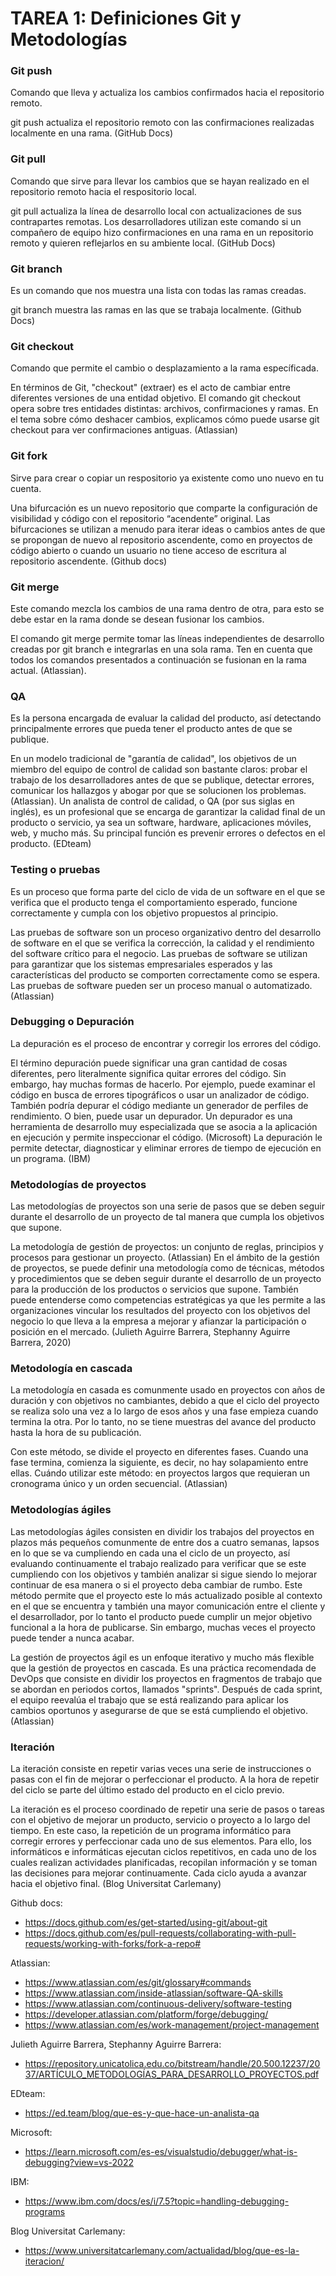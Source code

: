 # TAREA 1: Definiciones Git y Metodologías
### Git push
Comando que lleva y actualiza los cambios confirmados hacia el repositorio remoto.

git push actualiza el repositorio remoto con las confirmaciones realizadas localmente en una rama. (GitHub Docs)

### Git pull
Comando que sirve para llevar los cambios que se hayan realizado en el repositorio remoto hacia el respositorio local.

git pull actualiza la línea de desarrollo local con actualizaciones de sus contrapartes remotas. Los desarrolladores utilizan este comando si un compañero de equipo hizo confirmaciones en una rama en un repositorio remoto y quieren reflejarlos en su ambiente local. (GitHub Docs)

### Git branch
Es un comando que nos muestra una lista con todas las ramas creadas.

git branch muestra las ramas en las que se trabaja localmente. (Github Docs)

### Git checkout
Comando que permite el cambio o desplazamiento a la rama específicada.

En términos de Git, "checkout" (extraer) es el acto de cambiar entre diferentes versiones de una entidad objetivo. El comando git checkout opera sobre tres entidades distintas: archivos, confirmaciones y ramas. En el tema sobre cómo deshacer cambios, explicamos cómo puede usarse git checkout para ver confirmaciones antiguas. (Atlassian)

### Git fork
Sirve para crear o copiar un respositorio ya existente como uno nuevo en tu cuenta.

Una bifurcación es un nuevo repositorio que comparte la configuración de visibilidad y código con el repositorio “acendente” original. Las bifurcaciones se utilizan a menudo para iterar ideas o cambios antes de que se propongan de nuevo al repositorio ascendente, como en proyectos de código abierto o cuando un usuario no tiene acceso de escritura al repositorio ascendente. (Github docs)
### Git merge
Este comando mezcla los cambios de una rama dentro de otra, para esto se debe estar en la rama donde se desean fusionar los cambios.

El comando git merge permite tomar las líneas independientes de desarrollo creadas por git branch e integrarlas en una sola rama. Ten en cuenta que todos los comandos presentados a continuación se fusionan en la rama actual.  (Atlassian).

### QA
Es la persona encargada de evaluar la calidad del producto, así detectando principalmente errores que pueda tener el producto antes de que se publique.

En un modelo tradicional de "garantía de calidad", los objetivos de un miembro del equipo de control de calidad son bastante claros: probar el trabajo de los desarrolladores antes de que se publique, detectar errores, comunicar los hallazgos y abogar por que se solucionen los problemas. (Atlassian). Un analista de control de calidad, o QA (por sus siglas en inglés), es un profesional que se encarga de garantizar la calidad final de un producto o servicio, ya sea un software, hardware, aplicaciones móviles, web, y mucho más. Su principal función es prevenir errores o defectos en el producto. (EDteam)

### Testing o pruebas
Es un proceso que forma parte del ciclo de vida de un software en el que se verifica que el producto tenga el comportamiento esperado, funcione correctamente y cumpla con los objetivo propuestos al principio.

Las pruebas de software son un proceso organizativo dentro del desarrollo de software en el que se verifica la corrección, la calidad y el rendimiento del software crítico para el negocio. Las pruebas de software se utilizan para garantizar que los sistemas empresariales esperados y las características del producto se comporten correctamente como se espera. Las pruebas de software pueden ser un proceso manual o automatizado. (Atlassian)

### Debugging o Depuración
La depuración es el proceso de encontrar y corregir los errores del código.

El término depuración puede significar una gran cantidad de cosas diferentes, pero literalmente significa quitar errores del código. Sin embargo, hay muchas formas de hacerlo. Por ejemplo, puede examinar el código en busca de errores tipográficos o usar un analizador de código. También podría depurar el código mediante un generador de perfiles de rendimiento. O bien, puede usar un depurador. Un depurador es una herramienta de desarrollo muy especializada que se asocia a la aplicación en ejecución y permite inspeccionar el código. (Microsoft) La depuración le permite detectar, diagnosticar y eliminar errores de tiempo de ejecución en un programa. (IBM)


### Metodologías de proyectos
Las metodologías de proyectos son una serie de pasos que se deben seguir durante el desarrollo de un proyecto de tal manera que cumpla los objetivos que supone.

La metodología de gestión de proyectos: un conjunto de reglas, principios y procesos para gestionar un proyecto. (Atlassian) En el ámbito de la gestión de proyectos, se puede definir una metodología como de técnicas, métodos y procedimientos que se deben seguir durante el desarrollo de un proyecto para la producción de los productos o servicios que supone. También puede entenderse como competencias estratégicas ya que les permite a las organizaciones vincular los resultados del proyecto con los objetivos del negocio lo que lleva a la empresa a mejorar y afianzar la participación o posición en el mercado. (Julieth Aguirre Barrera, Stephanny Aguirre Barrera, 2020)

### Metodología en cascada
La metodología en casada es comunmente usado en proyectos con años de duración y con objetivos no cambiantes, debido a que el ciclo del proyecto se realiza solo una vez a lo largo de esos años y una fase empieza cuando termina la otra. Por lo tanto, no se tiene muestras del avance del producto hasta la hora de su publicación.

Con este método, se divide el proyecto en diferentes fases. Cuando una fase termina, comienza la siguiente, es decir, no hay solapamiento entre ellas. Cuándo utilizar este método: en proyectos largos que requieran un cronograma único y un orden secuencial. (Atlassian)

### Metodologías ágiles
Las metodologías ágiles consisten en dividir los trabajos del proyectos en plazos más pequeños comunmente de entre dos a cuatro semanas, lapsos en lo que se va cumpliendo en cada una el ciclo de un proyecto, así evaluando continuamente el trabajo realizado para verificar que se este cumpliendo con los objetivos y también analizar si sigue siendo lo mejorar continuar de esa manera o si el proyecto deba cambiar de rumbo. Este método permite que el proyecto este lo más actualizado posible al contexto en el que se encuentra y también una mayor comunicación entre el cliente y el desarrollador, por lo tanto el producto puede cumplir un mejor objetivo funcional a la hora de publicarse. Sin embargo, muchas veces el proyecto puede tender a nunca acabar.

La gestión de proyectos ágil es un enfoque iterativo y mucho más flexible que la gestión de proyectos en cascada. Es una práctica recomendada de DevOps que consiste en dividir los proyectos en fragmentos de trabajo que se abordan en periodos cortos, llamados "sprints". Después de cada sprint, el equipo reevalúa el trabajo que se está realizando para aplicar los cambios oportunos y asegurarse de que se está cumpliendo el objetivo. (Atlassian)

### Iteración
La iteración consiste en repetir varias veces una serie de instrucciones o pasas con el fin de mejorar o perfeccionar el producto. A la hora de repetir del ciclo se parte del último estado del producto en el ciclo previo.

La iteración es el proceso coordinado de repetir una serie de pasos o tareas con el objetivo de mejorar un producto, servicio o proyecto a lo largo del tiempo. En este caso, la repetición de un programa informático para corregir errores y perfeccionar cada uno de sus elementos. Para ello, los informáticos e informáticas ejecutan ciclos repetitivos, en cada uno de los cuales realizan actividades planificadas, recopilan información y se toman las decisiones para mejorar continuamente. Cada ciclo ayuda a avanzar hacia el objetivo final. (Blog Universitat Carlemany)

Github docs:
- https://docs.github.com/es/get-started/using-git/about-git
- https://docs.github.com/es/pull-requests/collaborating-with-pull-requests/working-with-forks/fork-a-repo#

Atlassian: 
- https://www.atlassian.com/es/git/glossary#commands
- https://www.atlassian.com/inside-atlassian/software-QA-skills
- https://www.atlassian.com/continuous-delivery/software-testing
- https://developer.atlassian.com/platform/forge/debugging/
- https://www.atlassian.com/es/work-management/project-management

Julieth Aguirre Barrera, Stephanny Aguirre Barrera:
- https://repository.unicatolica.edu.co/bitstream/handle/20.500.12237/2037/ARTÍCULO_METODOLOGÍAS_PARA_DESARROLLO_PROYECTOS.pdf

EDteam:
- https://ed.team/blog/que-es-y-que-hace-un-analista-qa

Microsoft:
- https://learn.microsoft.com/es-es/visualstudio/debugger/what-is-debugging?view=vs-2022

IBM:
- https://www.ibm.com/docs/es/i/7.5?topic=handling-debugging-programs

Blog Universitat Carlemany:
- https://www.universitatcarlemany.com/actualidad/blog/que-es-la-iteracion/
